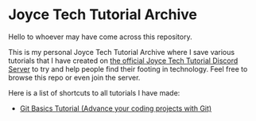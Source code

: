 # Joyce Tech Tutorial Archive

Hello to whoever may have come across this repository.

This is my personal Joyce Tech Tutorial Archive where I save various tutorials that I have created on [the official Joyce Tech Tutorial Discord Server](https://discord.gg/joyce) to try and help people find their footing in technology. Feel free to browse this repo or even join the server.

Here is a list of shortcuts to all tutorials I have made:
- [Git Basics Tutorial (Advance your coding projects with Git)](/GitBasics/GitBasics.md)

